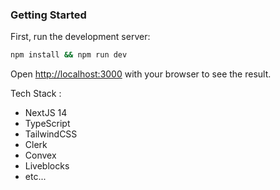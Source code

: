 ### Getting Started

First, run the development server:

```bash
npm install && npm run dev
```

Open [http://localhost:3000](http://localhost:3000) with your browser to see the result.

Tech Stack : 
- NextJS 14
- TypeScript
- TailwindCSS
- Clerk
- Convex
- Liveblocks
- etc...